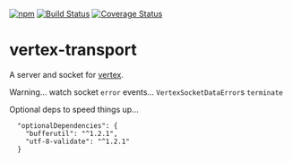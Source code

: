 [![npm](https://img.shields.io/npm/v/vertex-transport.svg)](https://www.npmjs.com/package/vertex-transport)
[![Build Status](https://travis-ci.org/nomilous/vertex-transport.svg?branch=master)](https://travis-ci.org/nomilous/vertex-transport)
[![Coverage Status](https://coveralls.io/repos/nomilous/vertex-transport/badge.svg?branch=master&service=github)](https://coveralls.io/github/nomilous/vertex-transport?branch=master)

# vertex-transport

A server and socket for [vertex](https://github.com/nomilous/vertex).

Warning… watch socket `error` events… `VertexSocketDataError`s `terminate`

Optional deps to speed things up...
```
  "optionalDependencies": {
    "bufferutil": "^1.2.1",
    "utf-8-validate": "^1.2.1"
  }
```
